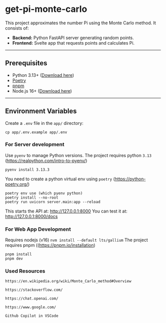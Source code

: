 # get-pi-monte-carlo 

This project approximates the number Pi using the Monte Carlo method. It consists of:

- **Backend:** Python FastAPI server generating random points.
- **Frontend:** Svelte app that requests points and calculates Pi.

---

## Prerequisites

- Python 3.13+ ([Download here](https://www.python.org/downloads/))
- [Poetry](https://python-poetry.org/docs/#installation)
- [pnpm](https://pnpm.io/installation)
- Node.js 16+ ([Download here](https://nodejs.org/))

---
## Environment Variables

Create a `.env` file in the `app/` directory:

```
cp app/.env.example app/.env
```

### For Server development

Use `pyenv` to manage Python versions. The project requires python `3.13` (https://realpython.com/intro-to-pyenv/)

```
pyenv install 3.13.3
```

You need to create a python virtual env using `poetry` (https://python-poetry.org/)

```
poetry env use (which pyenv python)
poetry install --no-root
poetry run uvicorn server.main:app --reload
```

This starts the API at: http://127.0.0.1:8000
You can test it at: http://127.0.0.1:8000/docs


### For Web App Development

Requires nodejs (v16) `nvm install --default lts/gallium`
The project requires pnpm ((https://pnpm.io/installation)


```
pnpm install
pnpm dev
```

### Used Resources 

`https://en.wikipedia.org/wiki/Monte_Carlo_method#Overview`

`https://stackoverflow.com/`

`https://chat.openai.com/`

`https://www.google.com/`

`Github Copilot in VSCode`